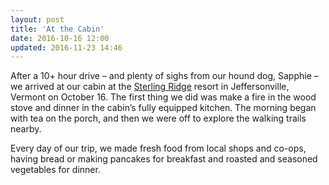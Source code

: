 ```yaml
---
layout: post
title: 'At the Cabin'
date: 2016-10-16 12:00
updated: 2016-11-23 14:46
---
```


After a 10+ hour drive – and plenty of sighs from our hound dog, Sapphie – we arrived at our cabin at the [Sterling Ridge](http://sterlingridgeresort.com/) resort in Jeffersonville, Vermont on October 16. The first thing we did was make a fire in the wood stove and dinner in the cabin’s fully equipped kitchen. The morning began with tea on the porch, and then we were off to explore the walking trails nearby.

Every day of our trip, we made fresh food from local shops and co-ops, having bread or making pancakes for breakfast and roasted and seasoned vegetables for dinner.
